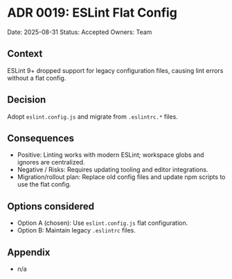 # ADR 0019: ESLint Flat Config
Date: 2025-08-31
Status: Accepted
Owners: Team

## Context
ESLint 9+ dropped support for legacy configuration files, causing lint errors without a flat config.

## Decision
Adopt `eslint.config.js` and migrate from `.eslintrc.*` files.

## Consequences
- Positive: Linting works with modern ESLint; workspace globs and ignores are centralized.
- Negative / Risks: Requires updating tooling and editor integrations.
- Migration/rollout plan: Replace old config files and update npm scripts to use the flat config.

## Options considered
- Option A (chosen): Use `eslint.config.js` flat configuration.
- Option B: Maintain legacy `.eslintrc` files.

## Appendix
- n/a
